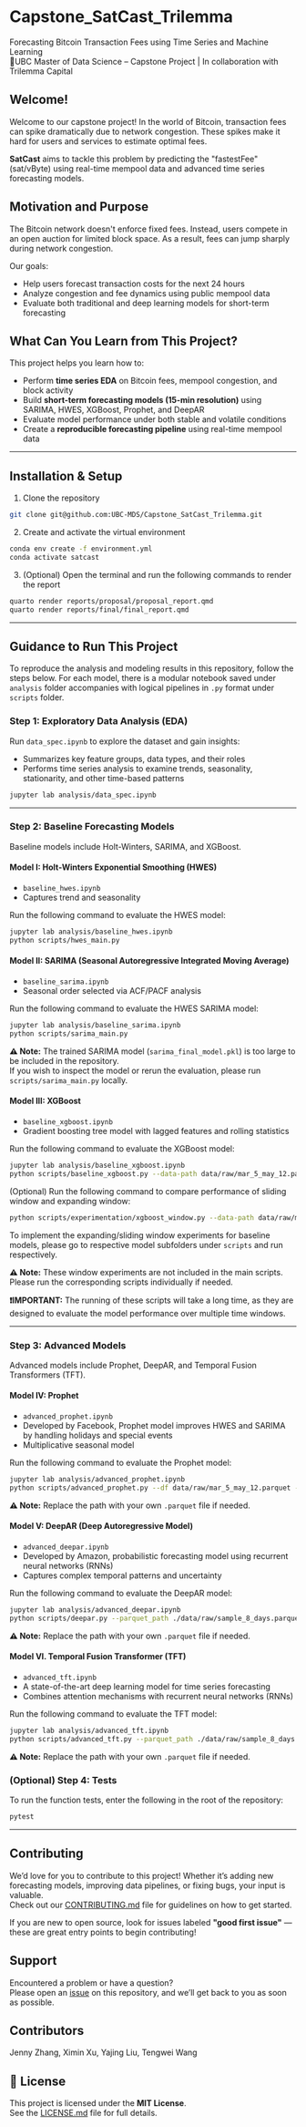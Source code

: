 # Capstone_SatCast_Trilemma

Forecasting Bitcoin Transaction Fees using Time Series and Machine Learning  
📍UBC Master of Data Science – Capstone Project | In collaboration with Trilemma Capital

## Welcome!

Welcome to our capstone project! In the world of Bitcoin, transaction fees can spike dramatically due to network congestion. These spikes make it hard for users and services to estimate optimal fees.

**SatCast** aims to tackle this problem by predicting the "fastestFee" (sat/vByte) using real-time mempool data and advanced time series forecasting models.

## Motivation and Purpose

The Bitcoin network doesn't enforce fixed fees. Instead, users compete in an open auction for limited block space. As a result, fees can jump sharply during network congestion.

Our goals:

- Help users forecast transaction costs for the next 24 hours  
- Analyze congestion and fee dynamics using public mempool data  
- Evaluate both traditional and deep learning models for short-term forecasting  

## What Can You Learn from This Project?

This project helps you learn how to:

- Perform **time series EDA** on Bitcoin fees, mempool congestion, and block activity  
- Build **short-term forecasting models (15-min resolution)** using SARIMA, HWES, XGBoost, Prophet, and DeepAR  
- Evaluate model performance under both stable and volatile conditions  
- Create a **reproducible forecasting pipeline** using real-time mempool data

---
## Installation & Setup

1. Clone the repository

``` bash
git clone git@github.com:UBC-MDS/Capstone_SatCast_Trilemma.git
```

2. Create and activate the virtual environment

``` bash
conda env create -f environment.yml
conda activate satcast
```

3. (Optional) Open the terminal and run the following commands to render the report

``` bash
quarto render reports/proposal/proposal_report.qmd
quarto render reports/final/final_report.qmd
```

---
## Guidance to Run This Project

To reproduce the analysis and modeling results in this repository, follow the steps below. For each model, there is a modular notebook saved under `analysis` folder accompanies with logical pipelines in `.py` format under `scripts` folder.

### Step 1: Exploratory Data Analysis (EDA)

Run `data_spec.ipynb` to explore the dataset and gain insights:
   - Summarizes key feature groups, data types, and their roles  
   - Performs time series analysis to examine trends, seasonality, stationarity, and other time-based patterns

   ````bash
   jupyter lab analysis/data_spec.ipynb   
   ````

---
### Step 2: Baseline Forecasting Models

Baseline models include Holt-Winters, SARIMA, and XGBoost.


#### Model I: Holt-Winters Exponential Smoothing (HWES) 
   - `baseline_hwes.ipynb`
   - Captures trend and seasonality

Run the following command to evaluate the HWES model:

   ```bash
   jupyter lab analysis/baseline_hwes.ipynb
   python scripts/hwes_main.py
   ```


#### Model II: SARIMA (Seasonal Autoregressive Integrated Moving Average)
   - `baseline_sarima.ipynb`  
   - Seasonal order selected via ACF/PACF analysis

Run the following command to evaluate the HWES SARIMA model:

   ```bash
   jupyter lab analysis/baseline_sarima.ipynb
   python scripts/sarima_main.py
   ```
   **⚠️ Note:** The trained SARIMA model (`sarima_final_model.pkl`) is too large to be included in the repository.  
   If you wish to inspect the model or rerun the evaluation, please run `scripts/sarima_main.py` locally.


#### Model III: XGBoost
   - `baseline_xgboost.ipynb`  
   - Gradient boosting tree model with lagged features and rolling statistics

Run the following command to evaluate the XGBoost model:

   ```bash
   jupyter lab analysis/baseline_xgboost.ipynb
   python scripts/baseline_xgboost.py --data-path data/raw/mar_5_may_12.parquet --result results/models
   ```
(Optional) Run the following command to compare performance of sliding window and expanding window:

   ```bash
   python scripts/experimentation/xgboost_window.py --data-path data/raw/mar_5_may_12.parquet --result results/tables/xgboost
   ```


To implement the expanding/sliding window experiments for baseline models, please go to respective model subfolders under `scripts` and run respectively. 

**⚠️ Note:** These window experiments are not included in the main scripts. Please run the corresponding scripts individually if needed.

**❗IMPORTANT:** The running of these scripts will take a long time, as they are designed to evaluate the model performance over multiple time windows.


---
### Step 3: Advanced Models

Advanced models include Prophet, DeepAR, and Temporal Fusion Transformers (TFT).


#### Model IV: Prophet
   - `advanced_prophet.ipynb`  
   - Developed by Facebook, Prophet model improves HWES and SARIMA by handling holidays and special events
   - Multiplicative seasonal model

Run the following command to evaluate the Prophet model:

   ```bash
   jupyter lab analysis/advanced_prophet.ipynb
   python scripts/advanced_prophet.py --df data/raw/mar_5_may_12.parquet --result results/models
   ```
**⚠️ Note:** Replace the path with your own `.parquet` file if needed.

#### Model V: DeepAR (Deep Autoregressive Model)
   - `advanced_deepar.ipynb`  
   - Developed by Amazon, probabilistic forecasting model using recurrent neural networks (RNNs)
   - Captures complex temporal patterns and uncertainty

Run the following command to evaluate the DeepAR model:

```bash
jupyter lab analysis/advanced_deepar.ipynb
python scripts/deepar.py --parquet_path ./data/raw/sample_8_days.parquet
```
**⚠️ Note:** Replace the path with your own `.parquet` file if needed.


#### Model VI. Temporal Fusion Transformer (TFT)
   - `advanced_tft.ipynb`
   - A state-of-the-art deep learning model for time series forecasting
   - Combines attention mechanisms with recurrent neural networks (RNNs)

Run the following command to evaluate the TFT model:

```bash
jupyter lab analysis/advanced_tft.ipynb
python scripts/advanced_tft.py --parquet_path ./data/raw/sample_8_days.parquet
```
**⚠️ Note:** Replace the path with your own `.parquet` file if needed.

### (Optional) Step 4: Tests

To run the function tests, enter the following in the root of the repository: 

``` bash
pytest
```

---
## Contributing

We’d love for you to contribute to this project! Whether it’s adding new forecasting models, improving data pipelines, or fixing bugs, your input is valuable.  
Check out our [CONTRIBUTING.md](CONTRIBUTING.md) file for guidelines on how to get started.

If you are new to open source, look for issues labeled **"good first issue"** — these are great entry points to begin contributing!

## Support

Encountered a problem or have a question?  
Please open an [issue](https://github.com/UBC-MDS/Capstone_SatCast_Trilemma/issues) on this repository, and we’ll get back to you as soon as possible.

## Contributors

Jenny Zhang, Ximin Xu, Yajing Liu, Tengwei Wang

## 📜 License

This project is licensed under the **MIT License**.  
See the [LICENSE.md](LICENSE.md) file for full details.
